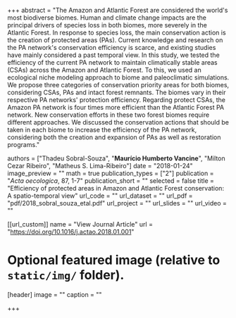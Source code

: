 +++
abstract = "The Amazon and Atlantic Forest are considered the world's most biodiverse biomes. Human and climate change impacts are the principal drivers of species loss in both biomes, more severely in the Atlantic Forest. In response to species loss, the main conservation action is the creation of protected areas (PAs). Current knowledge and research on the PA network's conservation efficiency is scarce, and existing studies have mainly considered a past temporal view. In this study, we tested the efficiency of the current PA network to maintain climatically stable areas (CSAs) across the Amazon and Atlantic Forest. To this, we used an ecological niche modeling approach to biome and paleoclimatic simulations. We propose three categories of conservation priority areas for both biomes, considering CSAs, PAs and intact forest remnants. The biomes vary in their respective PA networks' protection efficiency. Regarding protect CSAs, the Amazon PA network is four times more efficient than the Atlantic Forest PA network. New conservation efforts in these two forest biomes require different approaches. We discussed the conservation actions that should be taken in each biome to increase the efficiency of the PA network, considering both the creation and expansion of PAs as well as restoration programs."

authors = ["Thadeu Sobral-Souza", "**Maurício Humberto Vancine**", "Milton Cezar Ribeiro", "Matheus S. Lima-Ribeiro"]
date = "2018-01-24"
image_preview = ""
math = true
publication_types = ["2"]
publication = "*Acta oecologica*, 87, 1-7"
publication_short = ""
selected = false
title = "Efficiency of protected areas in Amazon and Atlantic Forest conservation: A spatio-temporal view"
url_code = ""
url_dataset = ""
url_pdf = "pdf/2018_sobral_souza_etal.pdf"
url_project = ""
url_slides = ""
url_video = ""

[[url_custom]]
name = "View Journal Article"
url = "https://doi.org/10.1016/j.actao.2018.01.001"

# Optional featured image (relative to `static/img/` folder).
[header]
image = ""
caption = ""

+++
